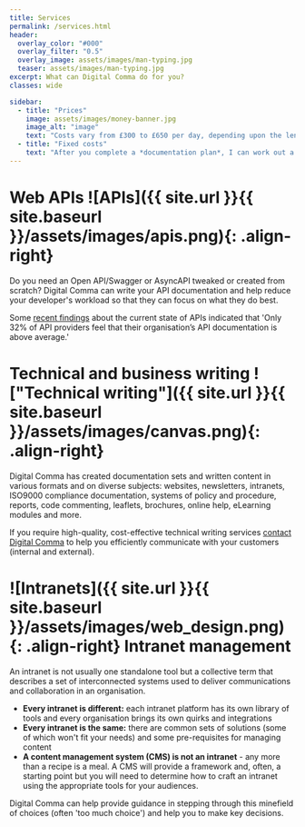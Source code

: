```yaml
---
title: Services
permalink: /services.html
header:
  overlay_color: "#000"
  overlay_filter: "0.5"
  overlay_image: assets/images/man-typing.jpg
  teaser: assets/images/man-typing.jpg
excerpt: What can Digital Comma do for you?
classes: wide

sidebar:
  - title: "Prices"
    image: assets/images/money-banner.jpg
    image_alt: "image"
    text: "Costs vary from £300 to £650 per day, depending upon the length of the project and complexity of the work."
  - title: "Fixed costs"
    text: "After you complete a *documentation plan*, I can work out a fixed cost (if that's of interest)."
---
```


# Web APIs ![APIs]({{ site.url }}{{ site.baseurl }}/assets/images/apis.png){: .align-right}

Do you need an Open API/Swagger or AsyncAPI tweaked or created from scratch? Digital Comma can write your API documentation and help reduce your developer's workload so that they can focus on what they do best.

Some [recent findings](https://smartbear.com/resources/ebooks/the-state-of-api-2020-report/) about the current state of APIs indicated that 'Only 32% of API providers feel that their organisation’s API documentation is above average.'

# Technical and business writing !["Technical writing"]({{ site.url }}{{ site.baseurl }}/assets/images/canvas.png){: .align-right}

Digital Comma has created documentation sets and written content in various formats and on diverse subjects: websites, newsletters, intranets, ISO9000 compliance documentation, systems of policy and procedure, reports, code commenting, leaflets, brochures, online help, eLearning modules and more.

If you require high-quality, cost-effective technical writing services [contact Digital Comma](contact.md) to help you efficiently communicate with your customers (internal and external).

# ![Intranets]({{ site.url }}{{ site.baseurl }}/assets/images/web_design.png){: .align-right} Intranet management

An intranet is not usually one standalone tool but a collective term that describes a set of interconnected systems used to deliver communications and collaboration in an organisation. 

- **Every intranet is different:** each intranet platform has its own library of tools and every organisation brings its own quirks and integrations
- **Every intranet is the same:** there are common sets of solutions (some of which won't fit your needs) and some pre-requisites for managing content
- **A content management system (CMS) is not an intranet** - any more than a recipe is a meal. A CMS will provide a framework and, often, a starting point but you will need to determine how to craft an intranet using the appropriate tools for your audiences.

Digital Comma can help provide guidance in stepping through this minefield of choices (often 'too much choice') and help you to make key decisions.
